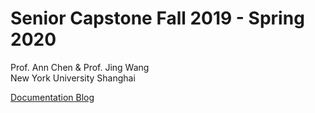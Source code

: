 # Senior Capstone Fall 2019 - Spring 2020  
Prof. Ann Chen & Prof. Jing Wang  
New York University Shanghai  

[Documentation Blog](https://wp.nyu.edu/kennedycambracho/category/capstone/)

